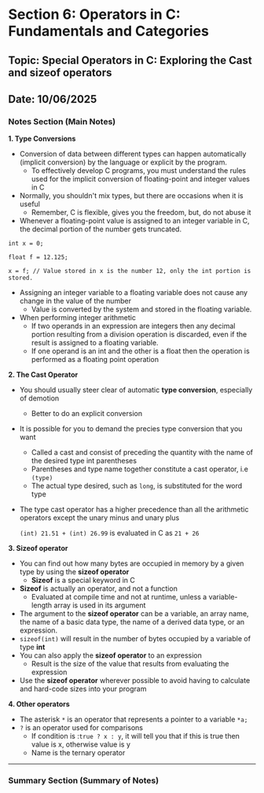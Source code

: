 # Section 6: Operators in C: Fundamentals and Categories

## Topic: Special Operators in C: Exploring the Cast and sizeof operators

## Date: 10/06/2025

### Notes Section (Main Notes)

**1. Type Conversions**
- Conversion of data between different types can happen automatically (implicit conversion) by the language or explicit by the program.
    - To effectively develop C programs, you must understand the rules used for the implicit conversion of floating-point and integer values in C
- Normally, you shouldn't mix types, but there are occasions when it is useful
    - Remember, C is flexible, gives you the freedom, but, do not abuse it
- Whenever a floating-point value is assigned to an integer variable in C, the decimal portion of the number gets truncated.

```int x = 0;```

```float f = 12.125;```

```x = f; // Value stored in x is the number 12, only the int portion is stored. ```

- Assigning an integer variable to a floating variable does not cause any change in the value of the number
    - Value is converted by the system and stored in the floating variable.
- When performing integer arithmetic
    - If two operands in an expression are integers then any decimal portion resulting from a division operation is discarded, even if the result is assigned to a floating variable.
    - If one operand is an int and the other is a float then the operation is performed as a floating point operation

**2. The Cast Operator**
- You should usually steer clear of automatic **type conversion**, especially of demotion
    - Better to do an explicit conversion
- It is possible for you to demand the precies type conversion that you want
    - Called a cast and consist of preceding the quantity with the name of the desired type int parentheses
    - Parentheses and type name together constitute a cast operator, i.e ```(type)```
    - The actual type desired, such as ```long```, is substituted for the word type
- The type cast operator has a higher precedence than all the arithmetic operators except the unary minus and unary plus

    ```(int) 21.51 + (int) 26.99``` is evaluated in C as ```21 + 26```

**3. Sizeof operator**
- You can find out how many bytes are occupied in memory by a given type by using the **sizeof operator**
    - **Sizeof** is a special keyword in C
- **Sizeof** is actually an operator, and not a function
    - Evaluated at compile time and not at runtime, unless a variable-length array is used in its argument
- The argument to the **sizeof operator** can be a variable, an array name, the name of a basic data type, the name of a derived data type, or an expression.
- ```sizeof(int)``` will result in the number of bytes occupied by a variable of type **int**
- You can also apply the **sizeof operator** to an expression
    - Result is the size of the value that results from evaluating the expression
- Use the **sizeof operator** wherever possible to avoid having to calculate and hard-code sizes into your program

**4. Other operators**
- The asterisk ```*``` is an operator that represents a pointer to a variable ```*a;```
- ```?``` is an operator used for comparisons
    - If condition is :```true ? x : y```, it will tell you that if this is true then value is x, otherwise value is y
    - Name is the ternary operator

---

### Summary Section (Summary of Notes)

